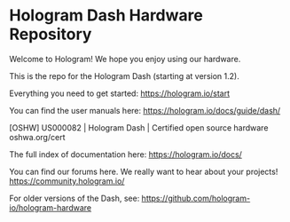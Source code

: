 # Hologram Dash Hardware Repository

Welcome to Hologram! We hope you enjoy using our hardware.

This is the repo for the Hologram Dash (starting at version 1.2).

Everything you need to get started: https://hologram.io/start

You can find the user manuals here:
https://hologram.io/docs/guide/dash/

[OSHW] US000082 | Hologram Dash | Certified open source hardware
oshwa.org/cert

The full index of documentation here: https://hologram.io/docs/

You can find our forums here. We really want to hear about your projects! https://community.hologram.io/

For older versions of the Dash, see: https://github.com/hologram-io/hologram-hardware
